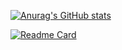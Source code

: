 [![Anurag's GitHub stats](https://github-readme-stats.vercel.app/api?username=lamaachi)](https://github.com/anuraghazra/github-readme-stats)

[![Readme Card](https://github-readme-stats.vercel.app/api/pin/?username=lamaachi&repo=github-readme-stats)](https://github.com/anuraghazra/github-readme-stats)
